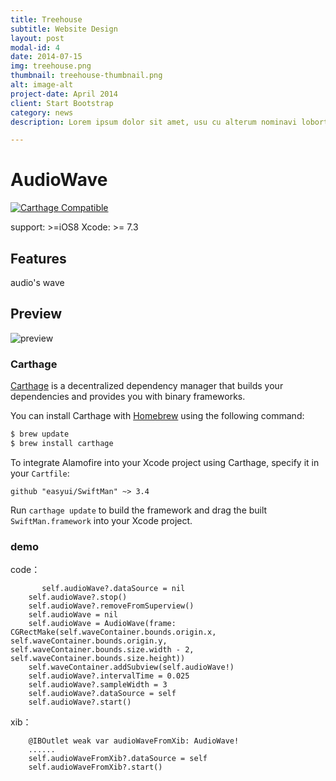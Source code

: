 ```yaml
---
title: Treehouse
subtitle: Website Design
layout: post
modal-id: 4
date: 2014-07-15
img: treehouse.png
thumbnail: treehouse-thumbnail.png
alt: image-alt
project-date: April 2014
client: Start Bootstrap
category: news
description: Lorem ipsum dolor sit amet, usu cu alterum nominavi lobortis. At duo novum diceret. Tantas apeirian vix et, usu sanctus postulant inciderint ut, populo diceret necessitatibus in vim. Cu eum dicam feugiat noluisse.

---
```

# AudioWave

[![Carthage Compatible](https://img.shields.io/badge/Carthage-compatible-4BC51D.svg?style=flat)](https://github.com/Carthage/Carthage)

support: >=iOS8
Xcode: >= 7.3

## Features
audio's wave

## Preview
![preview](audiowave.gif)

### Carthage

[Carthage](https://github.com/Carthage/Carthage) is a decentralized dependency manager that builds your dependencies and provides you with binary frameworks.

You can install Carthage with [Homebrew](http://brew.sh/) using the following command:

```bash
$ brew update
$ brew install carthage
```

To integrate Alamofire into your Xcode project using Carthage, specify it in your `Cartfile`:

```ogdl
github "easyui/SwiftMan" ~> 3.4
```

Run `carthage update` to build the framework and drag the built `SwiftMan.framework` into your Xcode project.

### demo

code：

           self.audioWave?.dataSource = nil
        self.audioWave?.stop()
        self.audioWave?.removeFromSuperview()
        self.audioWave = nil
        self.audioWave = AudioWave(frame: CGRectMake(self.waveContainer.bounds.origin.x, self.waveContainer.bounds.origin.y, self.waveContainer.bounds.size.width - 2, self.waveContainer.bounds.size.height))
        self.waveContainer.addSubview(self.audioWave!)
        self.audioWave?.intervalTime = 0.025
        self.audioWave?.sampleWidth = 3
        self.audioWave?.dataSource = self
        self.audioWave?.start()   


xib：

        @IBOutlet weak var audioWaveFromXib: AudioWave!
        ......
        self.audioWaveFromXib?.dataSource = self
        self.audioWaveFromXib?.start()
